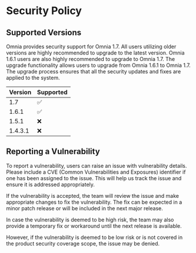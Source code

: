 # Security Policy

## Supported Versions

Omnia provides security support for Omnia 1.7. All users utilizing older versions are highly recommended to upgrade to the latest version. Omnia 1.6.1 users are also highly recommended to upgrade to Omnia 1.7. The upgrade functionality allows users to upgrade from Omnia 1.6.1 to Omnia 1.7. The upgrade process ensures that all the security updates and fixes are applied to the system.



| Version | Supported          |
| ------- | ------------------ |
| 1.7     | :white_check_mark: |
| 1.6.1   | :white_check_mark: |
| 1.5.1   | :x:                |
| 1.4.3.1 | :x:                |


## Reporting a Vulnerability

To report a vulnerability, users can raise an issue with vulnerability details. Please include a CVE (Common Vulnerabilities and Exposures) identifier if one has been assigned to the issue. This will help us track the issue and ensure it is addressed appropriately.

If the vulnerability is accepted, the team will review the issue and make appropriate changes to fix the vulnerability. The fix can be expected in a minor patch release or will be included in the next major release.

In case the vulnerability is deemed to be high risk, the team may also provide a temporary fix or workaround until the next release is available.

However, if the vulnerability is deemed to be low risk or is not covered in the product security coverage scope, the issue may be denied.

